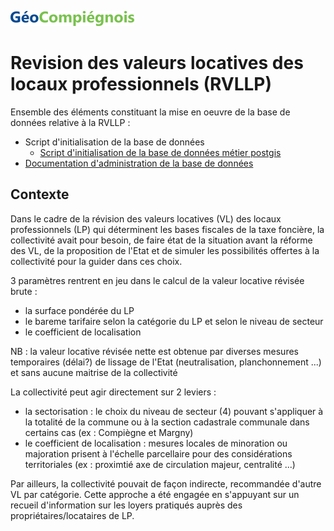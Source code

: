 ![picto](https://github.com/sigagglocompiegne/orga_gest_igeo/blob/master/doc/img/geocompiegnois_2020_reduit_v2.png)

# Revision des valeurs locatives des locaux professionnels (RVLLP)


Ensemble des éléments constituant la mise en oeuvre de la base de données relative à la RVLLP :

- Script d'initialisation de la base de données
  * [Script d'initialisation de la base de données métier postgis](bdd/init_bd_fisc_rvllp.sql)
- [Documentation d'administration de la base de données](bdd/doc_admin_bd_fisc_rvllp.md)

## Contexte

Dans le cadre de la révision des valeurs locatives (VL) des locaux professionnels (LP) qui déterminent les bases fiscales de la taxe foncière, la collectivité avait pour besoin, de faire état de la situation avant la réforme des VL, de la proposition de l'Etat et de simuler les possibilités offertes à la collectivité pour la guider dans ces choix.

3 paramètres rentrent en jeu dans le calcul de la valeur locative révisée brute :
- la surface pondérée du LP
- le bareme tarifaire selon la catégorie du LP et selon le niveau de secteur
- le coefficient de localisation

NB : la valeur locative révisée nette est obtenue par diverses mesures temporaires (délai?) de lissage de l'Etat (neutralisation, planchonnement ...) et sans aucune maitrise de la collectivité

La collectivité peut agir directement sur 2 leviers :
- la sectorisation : le choix du niveau de secteur (4) pouvant s'appliquer à la totalité de la commune ou à la section cadastrale communale dans certains cas (ex : Compiègne et Margny)
- le coefficient de localisation : mesures locales de minoration ou majoration prisent à l'échelle parcellaire pour des considérations territoriales (ex : proximtié axe de circulation majeur, centralité ...)

Par ailleurs, la collectivité pouvait de façon indirecte, recommandée d'autre VL par catégorie. Cette approche a été engagée en s'appuyant sur un recueil d'information sur les loyers pratiqués auprès des propriétaires/locataires de LP.

